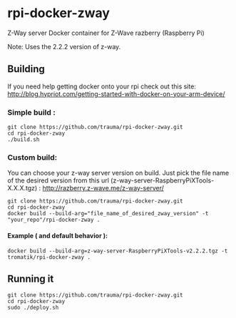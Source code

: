 # rpi-docker-zway
Z-Way server Docker container for Z-Wave razberry (Raspberry Pi)

Note: Uses the 2.2.2 version of z-way.

## Building
If you need help getting docker onto your rpi check out this site:
http://blog.hypriot.com/getting-started-with-docker-on-your-arm-device/

### Simple build :
```
git clone https://github.com/trauma/rpi-docker-zway.git
cd rpi-docker-zway
./build.sh
```
### Custom build:

You can choose your z-way server version on build. Just pick the file name of the desired version from this url (z-way-server-RaspberryPiXTools-X.X.X.tgz) :
http://razberry.z-wave.me/z-way-server/

```
git clone https://github.com/trauma/rpi-docker-zway.git
cd rpi-docker-zway
docker build --build-arg="file_name_of_desired_zway_version" -t "your_repo"/rpi-docker-zway .
```
#### Example ( and default behavior ):
```
docker build --build-arg=z-way-server-RaspberryPiXTools-v2.2.2.tgz -t tromatik/rpi-docker-zway .
```
## Running it

```
git clone https://github.com/trauma/rpi-docker-zway.git
cd rpi-docker-zway
sudo ./deploy.sh
```
